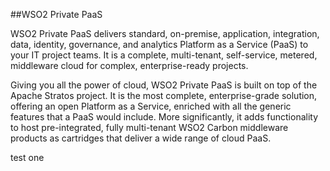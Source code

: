 ##WSO2 Private PaaS

WSO2 Private PaaS delivers standard, on-premise, application, integration, data, identity, governance, and analytics Platform as a Service (PaaS) to your IT project teams. It is a complete, multi-tenant, self-service, metered, middleware cloud for complex, enterprise-ready projects.

Giving you all the power of cloud, WSO2 Private PaaS is built on top of the Apache Stratos project. It is the most complete, enterprise-grade solution, offering an open Platform as a Service, enriched with all the generic features that a PaaS would include. More significantly, it adds functionality to host pre-integrated, fully multi-tenant WSO2 Carbon middleware products as cartridges that deliver a wide range of cloud PaaS.

test one
